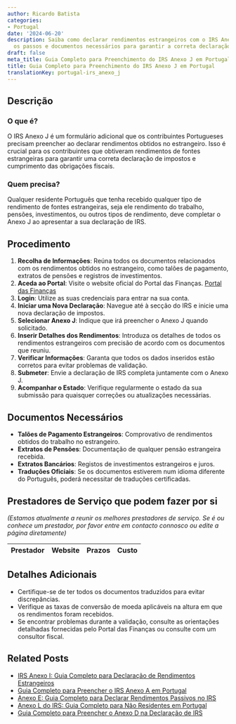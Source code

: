 ```yaml
---
author: Ricardo Batista
categories:
- Portugal
date: '2024-06-20'
description: Saiba como declarar rendimentos estrangeiros com o IRS Anexo J. Siga
  os passos e documentos necessários para garantir a correta declaração fiscal.
draft: false
meta_title: Guia Completo para Preenchimento do IRS Anexo J em Portugal
title: Guia Completo para Preenchimento do IRS Anexo J em Portugal
translationKey: portugal-irs_anexo_j
---
```




## Descrição
### O que é?
O IRS Anexo J é um formulário adicional que os contribuintes Portugueses precisam preencher ao declarar rendimentos obtidos no estrangeiro. Isso é crucial para os contribuintes que obtiveram rendimentos de fontes estrangeiras para garantir uma correta declaração de impostos e cumprimento das obrigações fiscais.

### Quem precisa?
Qualquer residente Português que tenha recebido qualquer tipo de rendimento de fontes estrangeiras, seja ele rendimento do trabalho, pensões, investimentos, ou outros tipos de rendimento, deve completar o Anexo J ao apresentar a sua declaração de IRS.

## Procedimento
1. **Recolha de Informações**: Reúna todos os documentos relacionados com os rendimentos obtidos no estrangeiro, como talões de pagamento, extratos de pensões e registros de investimentos.
2. **Aceda ao Portal**: Visite o website oficial do Portal das Finanças. [Portal das Finanças](https://www.portaldasfinancas.gov.pt)
3. **Login**: Utilize as suas credenciais para entrar na sua conta.
4. **Iniciar uma Nova Declaração**: Navegue até à secção do IRS e inicie uma nova declaração de impostos.
5. **Selecionar Anexo J**: Indique que irá preencher o Anexo J quando solicitado.
6. **Inserir Detalhes dos Rendimentos**: Introduza os detalhes de todos os rendimentos estrangeiros com precisão de acordo com os documentos que reuniu.
7. **Verificar Informações**: Garanta que todos os dados inseridos estão corretos para evitar problemas de validação.
8. **Submeter**: Envie a declaração de IRS completa juntamente com o Anexo J.
9. **Acompanhar o Estado**: Verifique regularmente o estado da sua submissão para quaisquer correções ou atualizações necessárias.

## Documentos Necessários
- **Talões de Pagamento Estrangeiros**: Comprovativo de rendimentos obtidos do trabalho no estrangeiro.
- **Extratos de Pensões**: Documentação de qualquer pensão estrangeira recebida.
- **Extratos Bancários**: Registos de investimentos estrangeiros e juros.
- **Traduções Oficiais**: Se os documentos estiverem num idioma diferente do Português, poderá necessitar de traduções certificadas.

## Prestadores de Serviço que podem fazer por si
_(Estamos atualmente a reunir os melhores prestadores de serviço. Se é ou conhece um prestador, por favor entre em contacto connosco ou edite a página diretamente)_

| Prestador        |     Website     |     Prazos    |       Custo      |
| :-------------: | :-------------: |  :-------------: | :-------------: |

## Detalhes Adicionais
- Certifique-se de ter todos os documentos traduzidos para evitar discrepâncias.
- Verifique as taxas de conversão de moeda aplicáveis na altura em que os rendimentos foram recebidos.
- Se encontrar problemas durante a validação, consulte as orientações detalhadas fornecidas pelo Portal das Finanças ou consulte com um consultor fiscal.
## Related Posts

- [IRS Anexo I: Guia Completo para Declaração de Rendimentos Estrangeiros](https://tramitit.com/pt/guides/portugal/irs_anexo_i/)
- [Guia Completo para Preencher o IRS Anexo A em Portugal](https://tramitit.com/pt/guides/portugal/irs_anexo_a/)
- [Anexo E: Guia Completo para Declarar Rendimentos Passivos no IRS](https://tramitit.com/pt/guides/portugal/irs_anexo_e/)
- [Anexo L do IRS: Guia Completo para Não Residentes em Portugal](https://tramitit.com/pt/guides/portugal/irs_anexo_l/)
- [Guia Completo para Preencher o Anexo D na Declaração de IRS](https://tramitit.com/pt/guides/portugal/irs_anexo_d/)